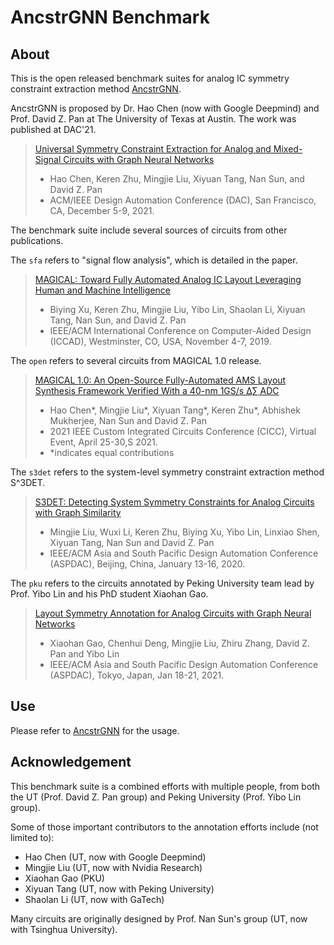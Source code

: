 # AncstrGNN Benchmark

## About

This is the open released benchmark suites for analog IC symmetry constraint extraction method [AncstrGNN](https://github.com/baloneymath/AncstrGNN).

AncstrGNN is proposed by Dr. Hao Chen (now with Google Deepmind) and Prof. David Z. Pan at The University of Texas at Austin. The work was published at DAC'21.

>[Universal Symmetry Constraint Extraction for Analog and Mixed-Signal Circuits with Graph Neural Networks](https://ieeexplore.ieee.org/document/9586211) 
>   * Hao Chen, Keren Zhu, Mingjie Liu, Xiyuan Tang, Nan Sun, and David Z. Pan
>   * ACM/IEEE Design Automation Conference (DAC), San Francisco, CA, December 5-9, 2021.

The benchmark suite include several sources of circuits from other publications.

The ``sfa`` refers to "signal flow analysis", which is detailed in the paper.

> [MAGICAL: Toward Fully Automated Analog IC Layout Leveraging Human and Machine Intelligence](https://ieeexplore.ieee.org/document/8942060) 
>   * Biying Xu, Keren Zhu, Mingjie Liu, Yibo Lin, Shaolan Li, Xiyuan Tang, Nan Sun, and David Z. Pan
>   * IEEE/ACM International Conference on Computer-Aided Design (ICCAD),  Westminster, CO, USA, November 4-7, 2019.

The ``open`` refers to several circuits from MAGICAL 1.0 release.

> [MAGICAL 1.0: An Open-Source Fully-Automated AMS Layout Synthesis Framework Verified With a 40-nm 1GS/s Δ∑ ADC](https://ieeexplore.ieee.org/document/9431521)
>   * Hao Chen\*, Mingjie Liu\*, Xiyuan Tang\*, Keren Zhu\*, Abhishek Mukherjee, Nan Sun and David Z. Pan
>   * 2021 IEEE Custom Integrated Circuits Conference (CICC), Virtual Event, April 25-30,S 2021.
>   * \*indicates equal contributions

The ``s3det`` refers to the system-level symmetry constraint extraction method S^3DET.

>[S3DET: Detecting System Symmetry Constraints for Analog Circuits with Graph Similarity](https://ieeexplore.ieee.org/document/9045109) 
>   * Mingjie Liu, Wuxi Li, Keren Zhu, Biying Xu, Yibo Lin, Linxiao Shen, Xiyuan Tang, Nan Sun and David Z. Pan
>   * IEEE/ACM Asia and South Pacific Design Automation Conference (ASPDAC),  Beijing, China, January 13-16, 2020.

The ``pku`` refers to the circuits annotated by Peking University team lead by Prof. Yibo Lin and his PhD student Xiaohan Gao.

>[Layout Symmetry Annotation for Analog Circuits with Graph Neural Networks](https://doi.org/10.1145/3394885.3431545)
>   * Xiaohan Gao, Chenhui Deng, Mingjie Liu, Zhiru Zhang, David Z. Pan and Yibo Lin 
>   * IEEE/ACM Asia and South Pacific Design Automation Conference (ASPDAC), Tokyo, Japan, Jan 18-21, 2021.

## Use

Please refer to [AncstrGNN](https://github.com/baloneymath/AncstrGNN) for the usage.

## Acknowledgement

This benchmark suite is a combined efforts with multiple people, from both the UT (Prof. David Z. Pan group) and Peking University (Prof. Yibo Lin group). 

Some of those important contributors to the annotation efforts include (not limited to): 
* Hao Chen (UT, now with Google Deepmind)
* Mingjie Liu (UT, now with Nvidia Research)
* Xiaohan Gao (PKU)
* Xiyuan Tang (UT, now with Peking University)
* Shaolan Li (UT, now with GaTech)

Many circuits are originally designed by Prof. Nan Sun's group (UT, now with Tsinghua University).




